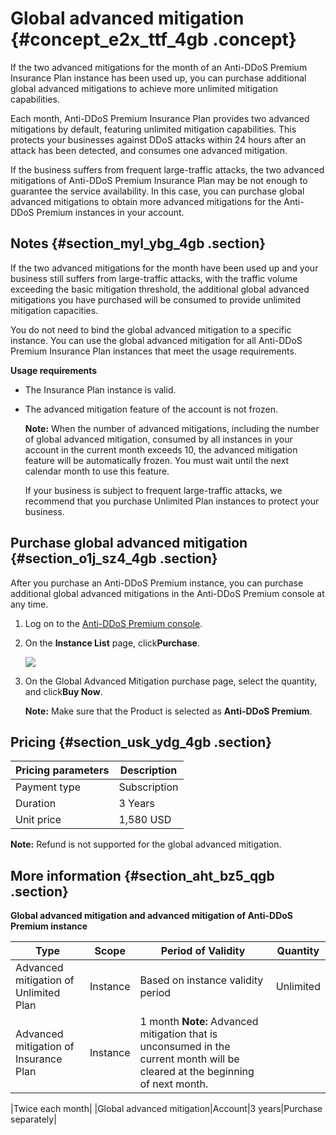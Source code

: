 # Global advanced mitigation {#concept_e2x_ttf_4gb .concept}

If the two advanced mitigations for the month of an Anti-DDoS Premium Insurance Plan instance has been used up, you can purchase additional global advanced mitigations to achieve more unlimited mitigation capabilities.

Each month, Anti-DDoS Premium Insurance Plan provides two advanced mitigations by default, featuring unlimited mitigation capabilities. This protects your businesses against DDoS attacks within 24 hours after an attack has been detected, and consumes one advanced mitigation.

If the business suffers from frequent large-traffic attacks, the two advanced mitigations of Anti-DDoS Premium Insurance Plan may be not enough to guarantee the service availability. In this case, you can purchase global advanced mitigations to obtain more advanced mitigations for the Anti-DDoS Premium instances in your account.

## Notes {#section_myl_ybg_4gb .section}

If the two advanced mitigations for the month have been used up and your business still suffers from large-traffic attacks, with the traffic volume exceeding the basic mitigation threshold, the additional global advanced mitigations you have purchased will be consumed to provide unlimited mitigation capacities.

You do not need to bind the global advanced mitigation to a specific instance. You can use the global advanced mitigation for all Anti-DDoS Premium Insurance Plan instances that meet the usage requirements.

**Usage requirements** 

-   The Insurance Plan instance is valid.
-   The advanced mitigation feature of the account is not frozen.

    **Note:** When the number of advanced mitigations, including the number of global advanced mitigation, consumed by all instances in your account in the current month exceeds 10, the advanced mitigation feature will be automatically frozen. You must wait until the next calendar month to use this feature.

    If your business is subject to frequent large-traffic attacks, we recommend that you purchase Unlimited Plan instances to protect your business.


## Purchase global advanced mitigation {#section_o1j_sz4_4gb .section}

After you purchase an Anti-DDoS Premium instance, you can purchase additional global advanced mitigations in the Anti-DDoS Premium console at any time.

1.  Log on to the [Anti-DDoS Premium console](https://yundunnext.console.aliyun.com/?p=ddosdip#/anycast/asset).
2.  On the **Instance List** page, click**Purchase**.

    ![](http://static-aliyun-doc.oss-cn-hangzhou.aliyuncs.com/assets/img/119523/155626988338215_en-US.png)

3.  On the Global Advanced Mitigation purchase page, select the quantity, and click**Buy Now**.

    **Note:** Make sure that the Product is selected as **Anti-DDoS Premium**.


## Pricing {#section_usk_ydg_4gb .section}

|Pricing parameters|Description|
|------------------|-----------|
|Payment type|Subscription|
|Duration|3 Years|
|Unit price|1,580 USD|

**Note:** Refund is not supported for the global advanced mitigation.

## More information {#section_aht_bz5_qgb .section}

**Global advanced mitigation and advanced mitigation of Anti-DDoS Premium instance**

|Type|Scope|Period of Validity|Quantity|
|----|-----|------------------|--------|
|Advanced mitigation of Unlimited Plan|Instance|Based on instance validity period|Unlimited|
|Advanced mitigation of Insurance Plan|Instance|1 month **Note:** Advanced mitigation that is unconsumed in the current month will be cleared at the beginning of next month.

 |Twice each month|
|Global advanced mitigation|Account|3 years|Purchase separately|

